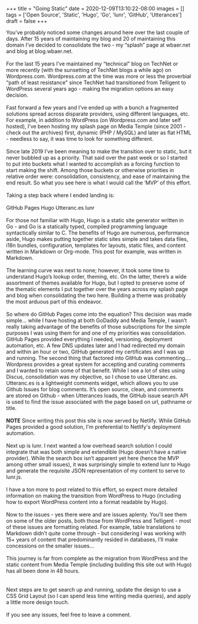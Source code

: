 +++ 
title = "Going Static" 
date = 2020-12-09T13:10:22-08:00 
images = [] 
tags = ['Open Source', 'Static', 'Hugo', 'Go', 'lunr', 'GitHub', 'Utterances'] 
draft = false
+++

You’ve probably noticed some changes around here over the last couple of days.  After 15 years of maintaining my blog and 20 of maintaining this domain I’ve decided to consolidate the two - my “splash” page at wbaer.net and blog at blog.wbaer.net.
\
\
For the last 15 years I’ve maintained my “technical” blog on TechNet or more recently (with the sunsetting of TechNet blogs a while ago) on Wordpress.com.  Wordpress.com at the time was more or less the proverbial “path of least resistance" since TechNet had transitioned from Telligent to WordPress several years ago - making the migration options an easy decision.
\
\
Fast forward a few years and I’ve ended up with a bunch a fragmented solutions spread across disparate providers, using different languages, etc.  For example, in addition to WordPress (on Wordpress.com and later self hosted), I’ve been hosting my splash page on Media Temple (since 2001 - check out the archives) first, dynamic (PHP / MySQL) and later as flat HTML - needless to say, it was time to look for something different.
\
\
Since late 2019 I’ve been meaning to make the transition over to static, but it never bubbled up as a priority.  That said over the past week or so I started to put into buckets what I wanted to accomplish as a forcing function to start making the shift.  Among those buckets or otherwise priorities in relative order were:  consolidation, consistency, and ease of maintaining the end result.  So what you see here is what I would call the ‘MVP’ of this effort.
\
\
Taking a step back where I ended landing is:
\
\
GitHub Pages
Hugo
Utteranc.es
lunr
\
\
For those not familiar with Hugo, Hugo is a static site generator written in Go - and Go is a statically typed, compiled programming language syntactically similar to C.  The benefits of Hugo are numerous, performance aside, Hugo makes putting together static sites simple and takes data files, i18n bundles, configuration, templates for layouts, static files, and content written in Markdown or Org-mode.  This post for example, was written in Markdown.
\
\
The learning curve was next to none; however, it took some time to understand Hugo’s lookup order, theming, etc.  On the latter, there’s a wide assortment of themes available for Hugo, but I opted to preserve some of the thematic elements I put together over the years across my splash page and blog when consolidating the two here.  Building a theme was probably the most arduous part of this endeavor.
\
\
So where do GitHub Pages come into the equation?  This decision was made simple… while I have hosting at both GoDaddy and Media Temple, I wasn’t really taking advantage of the benefits of those subscriptions for the simple purposes I was using them for and one of my priorities was consolidation.  GitHub Pages provided everything I needed, versioning, deployment automation, etc.  A few DNS updates later and I had redirected my domain and within an hour or two, GitHub generated my certificates and I was up and running.  The second thing that factored into GitHub was commenting…. Wordpress provides a great system for accepting and curating comments and I wanted to retain some of that benefit.  While I see a lot of sites using Discus, consolidation was my objective, so I chose to use Utteranc.es.  Utteranc.es is a lightweight comments widget, which allows you to use Github Issues for blog comments. It’s open source, clean, and comments are stored on Github - when Utterances loads, the GitHub issue search API is used to find the issue associated with the page based on url, pathname or title.
\
\
**NOTE** Since writing this post this site is now served by Netlify.  While GitHub Pages provided a good solution, I'm preferential to Netlify's deployment automation.
\
\
Next up is lunr.  I next wanted a low overhead search solution I could integrate that was both simple and extendible (Hugo doesn’t have a native provider).  While the search box isn’t apparent yet here (hence the MVP among other small issues), it was surprisingly simple to extend lunr to Hugo and generate the requisite JSON representation of my content to serve to lunr.js.
\
\
I have a ton more to post related to this effort, so expect more detailed information on making the transition from WordPress to Hugo (including how to export WordPress content into a format readable by Hugo).
\
\
Now to the issues - yes there were and are issues aplenty.  You’ll see them on some of the older posts, both those from WordPress and Telligent - most of these issues are formatting related.  For example, table translations to Markdown didn’t quite come through - but considering I was working with 15+ years of content that predominantly resided in databases, I’ll make concessions on the smaller issues…
\
\
This journey is far from complete as the migration from WordPress and the static content from Media Temple (including building this site out with Hugo) has all been done in 48 hours.  
\
\
Next steps are to get search up and running, update the design to use a CSS Grid Layout (so I can spend less time writing media queries), and apply a little more design touch.
\
\
If you see any issues, feel free to leave a comment.
